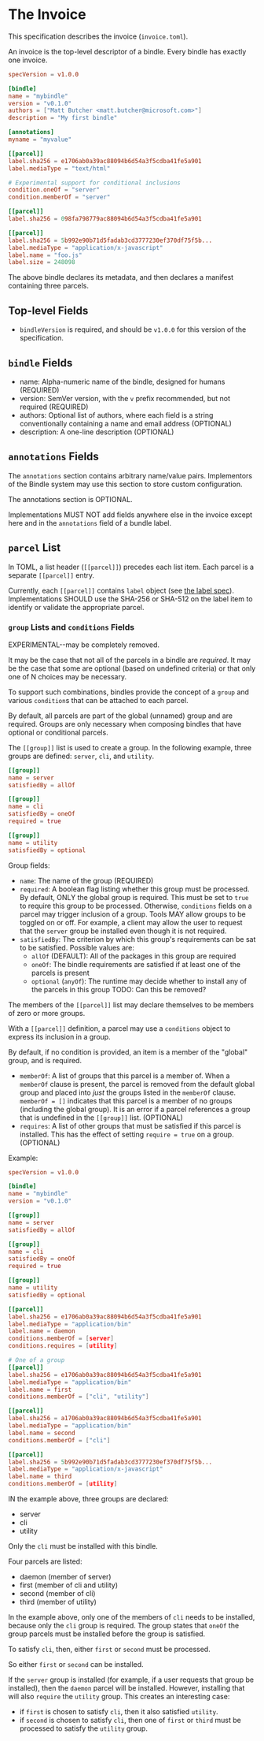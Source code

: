# The Invoice

This specification describes the invoice (`invoice.toml`).

An invoice is the top-level descriptor of a bindle. Every bindle has exactly one invoice.

```toml
specVersion = v1.0.0

[bindle]
name = "mybindle"
version = "v0.1.0"
authors = ["Matt Butcher <matt.butcher@microsoft.com>"]
description = "My first bindle"

[annotations]
myname = "myvalue"

[[parcel]]
label.sha256 = e1706ab0a39ac88094b6d54a3f5cdba41fe5a901
label.mediaType = "text/html"

# Experimental support for conditional inclusions
condition.oneOf = "server"
condition.memberOf = "server"

[[parcel]]
label.sha256 = 098fa798779ac88094b6d54a3f5cdba41fe5a901

[[parcel]]
label.sha256 = 5b992e90b71d5fadab3cd3777230ef370df75f5b...
label.mediaType = "application/x-javascript"
label.name = "foo.js"
label.size = 248098
```

The above bindle declares its metadata, and then declares a manifest containing three parcels.

## Top-level Fields

- `bindleVersion` is required, and should be `v1.0.0` for this version of the specification.

## `bindle` Fields

- name: Alpha-numeric name of the bindle, designed for humans (REQUIRED)
- version: SemVer version, with the `v` prefix recommended, but not required (REQUIRED)
- authors: Optional list of authors, where each field is a string conventionally containing a name and email address (OPTIONAL)
- description: A one-line description (OPTIONAL)

## `annotations` Fields

The `annotations` section contains arbitrary name/value pairs. Implementors of the Bindle system may use this section to store custom configuration.

The annotations section is OPTIONAL.

Implementations MUST NOT add fields anywhere else in the invoice except here and in the `annotations` field of a bundle label.

## `parcel` List

In TOML, a list header (`[[parcel]]`) precedes each list item. Each parcel is a separate `[[parcel]]` entry.

Currently, each `[[parcel]]` contains `label` object (see [the label spec](label-spec.md)). Implementations SHOULD use the SHA-256 or SHA-512 on the label item to identify or validate the appropriate parcel.

### `group` Lists and `conditions` Fields

EXPERIMENTAL--may be completely removed.

It may be the case that not all of the parcels in a bindle are _required_. It may be the case that some are optional (based on undefined criteria) or that only one of N choices may be necessary.

To support such combinations, bindles provide the concept of a `group` and various `condition`s that can be attached to each parcel.

By default, all parcels are part of the global (unnamed) group and are required. Groups are only necessary when composing bindles that have optional or conditional parcels.

The `[[group]]` list is used to create a group. In the following example, three groups are defined: `server`, `cli`, and `utility`.

```toml
[[group]]
name = server
satisfiedBy = allOf

[[group]]
name = cli
satisfiedBy = oneOf
required = true

[[group]]
name = utility
satisfiedBy = optional
```

Group fields:

- `name`: The name of the group (REQUIRED)
- `required`: A boolean flag listing whether this group must be processed. By default, ONLY the global group is required. This must be set to `true` to require this group to be processed. Otherwise, `conditions` fields on a parcel may trigger inclusion of a group. Tools MAY allow groups to be toggled on or off. For example, a client may allow the user to request that the `server` group be installed even though it is not required.
- `satisfiedBy`: The criterion by which this group's requirements can be sat to be satisfied. Possible values are:
  - `allOf` (DEFAULT): All of the packages in this group are required
  - `oneOf`: The bindle requirements are satisfied if at least one of the parcels is present
  - `optional` (`anyOf`): The runtime may decide whether to install any of the parcels in this group  TODO: Can this be removed?

The members of the `[[parcel]]` list may declare themselves to be members of zero or more groups.

With a `[[parcel]]` definition, a parcel may use a `conditions` object to express its inclusion in a group.

By default, if no condition is provided, an item is a member of the "global" group, and is required.

- `memberOf`: A list of groups that this parcel is a member of. When a `memberOf` clause is present, the parcel is removed from the default global group and placed into _just_ the groups listed in the `memberOf` clause. `memberOf = []` indicates that this parcel is a member of no groups (including the global group). It is an error if a parcel references a group that is undefined in the `[[group]]` list. (OPTIONAL)
- `requires`: A list of other groups that must be satisfied if this parcel is installed. This has the effect of setting `require = true` on a group. (OPTIONAL)

Example:

```toml
specVersion = v1.0.0

[bindle]
name = "mybindle"
version = "v0.1.0"

[[group]]
name = server
satisfiedBy = allOf

[[group]]
name = cli
satisfiedBy = oneOf
required = true

[[group]]
name = utility
satisfiedBy = optional

[[parcel]]
label.sha256 = e1706ab0a39ac88094b6d54a3f5cdba41fe5a901
label.mediaType = "application/bin"
label.name = daemon
conditions.memberOf = [server]
conditions.requires = [utility]

# One of a group
[[parcel]]
label.sha256 = e1706ab0a39ac88094b6d54a3f5cdba41fe5a901
label.mediaType = "application/bin"
label.name = first
conditions.memberOf = ["cli", "utility"]

[[parcel]]
label.sha256 = a1706ab0a39ac88094b6d54a3f5cdba41fe5a901
label.mediaType = "application/bin"
label.name = second
conditions.memberOf = ["cli"]

[[parcel]]
label.sha256 = 5b992e90b71d5fadab3cd3777230ef370df75f5b...
label.mediaType = "application/x-javascript"
label.name = third
conditions.memberOf = [utility]
```

IN the example above, three groups are declared:

- server
- cli
- utility

Only the `cli` must be installed with this bindle.

Four parcels are listed:

- daemon (member of server)
- first (member of cli and utility)
- second (member of cli)
- third (member of utility)

In the example above, only one of the members of `cli` needs to be installed, because only the `cli` group is required. The group states that `oneOf` the group parcels must be installed before the group is satisfied.

To satisfy `cli`, then, either `first` or `second` must be processed.

So either `first` or `second` can be installed.

If the `server` group is installed (for example, if a user requests that group be installed), then the `daemon` parcel will be installed. However, installing that will also `require` the `utility` group. This creates an interesting case:

- if `first` is chosen to satisfy `cli`, then it also satisfied `utility`.
- if `second` is chosen to satisfy `cli`, then one of `first` or `third` must be processed to satisfy the `utility` group.
